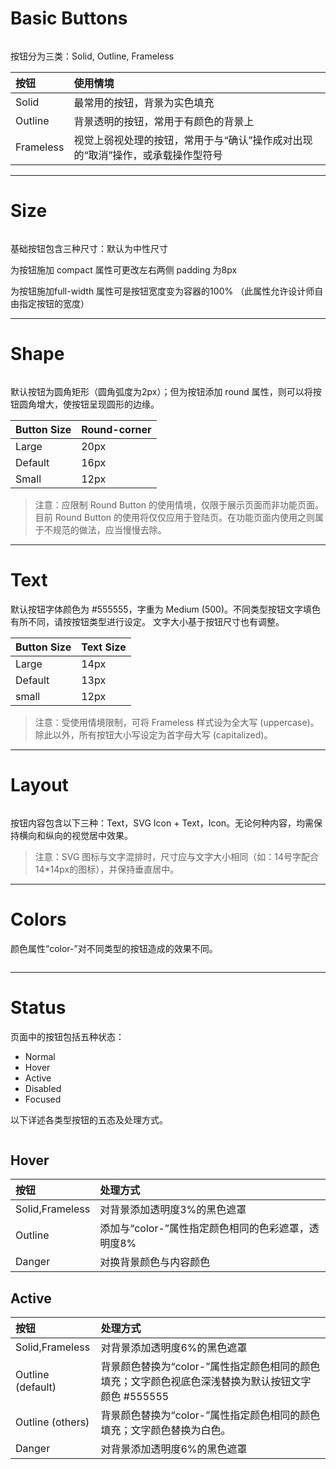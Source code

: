 # Basic Buttons

<img class="div-right" src="/static/image/mdimage/button-01.png" alt="">

按钮分为三类：Solid, Outline, Frameless

| 按钮       | 使用情境 |
| :--- | :--- |
| Solid     | 最常用的按钮，背景为实色填充        |
| Outline   | 背景透明的按钮，常用于有颜色的背景上 |
| Frameless | 视觉上弱视处理的按钮，常用于与“确认”操作成对出现的“取消”操作，或承载操作型符号 |

---

# Size

<img class="div-right" src="/static/image/mdimage/button-02.png" alt="">

基础按钮包含三种尺寸：默认为中性尺寸  

为按钮施加 compact 属性可更改左右两侧 padding 为8px  

为按钮施加full-width 属性可是按钮宽度变为容器的100% （此属性允许设计师自由指定按钮的宽度）

---

# Shape

<img class="div-right" src="/static/image/mdimage/button-03.png" alt="">

默认按钮为圆角矩形（圆角弧度为2px）；但为按钮添加 round 属性，则可以将按钮圆角增大，使按钮呈现圆形的边缘。

| Button Size | Round-corner |
| :--- |:--- |
| Large | 20px | 
| Default | 16px |
| Small | 12px |

> 注意：应限制 Round Button 的使用情境，仅限于展示页面而非功能页面。目前 Round Button 的使用将仅仅应用于登陆页。在功能页面内使用之则属于不规范的做法，应当慢慢去除。

---

# Text

默认按钮字体颜色为 #555555，字重为 Medium (500)。不同类型按钮文字填色有所不同，请按按钮类型进行设定。
文字大小基于按钮尺寸也有调整。

| Button Size | Text Size |
| :--- | :--- |
| Large | 14px |
| Default | 13px |
| small | 12px |

> 注意：受使用情境限制，可将 Frameless 样式设为全大写 (uppercase)。除此以外，所有按钮大小写设定为首字母大写 (capitalized)。

---

# Layout

<img class="div-right" src="/static/image/mdimage/button-04.png" alt="">

按钮内容包含以下三种：Text，SVG Icon + Text，Icon。无论何种内容，均需保持横向和纵向的视觉居中效果。

> 注意：SVG 图标与文字混排时，尺寸应与文字大小相同（如：14号字配合14*14px的图标），并保持垂直居中。

---

# Colors

颜色属性“color-”对不同类型的按钮造成的效果不同。

<img class="div-center" src="/static/image/mdimage/button-05.png" alt="">


---

# Status

页面中的按钮包括五种状态：

* Normal
* Hover 
* Active
* Disabled
* Focused

以下详述各类型按钮的五态及处理方式。

<img class="div-right" src="/static/image/mdimage/button-06.png" alt="">

## Hover

| 按钮 | 处理方式 |
| :--- | :--- |
| Solid,Frameless | 对背景添加透明度3%的黑色遮罩 |
| Outline | 添加与“color-”属性指定颜色相同的色彩遮罩，透明度8% |
| Danger | 对换背景颜色与内容颜色 |

## Active

| 按钮 | 处理方式 |
| :--- | :--- |
| Solid,Frameless | 对背景添加透明度6%的黑色遮罩 |
| Outline (default) | 背景颜色替换为“color-”属性指定颜色相同的颜色填充；文字颜色视底色深浅替换为默认按钮文字颜色 #555555 |
| Outline (others) | 背景颜色替换为“color-”属性指定颜色相同的颜色填充；文字颜色替换为白色。 |
| Danger | 对背景添加透明度6%的黑色遮罩 |











